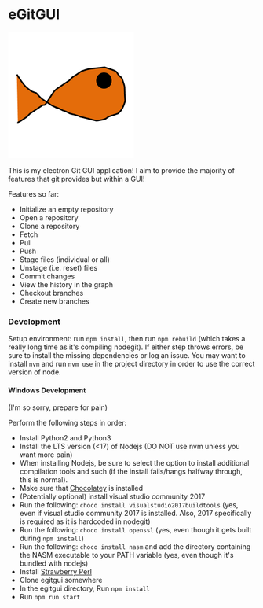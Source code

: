 # eGitGUI

![There's supposed to be an image here...](./fish.png)

This is my electron Git GUI application! I aim to provide the majority of features that git provides but within a GUI!

Features so far:

* Initialize an empty repository
* Open a repository
* Clone a repository
* Fetch
* Pull
* Push
* Stage files (individual or all)
* Unstage (i.e. reset) files
* Commit changes
* View the history in the graph
* Checkout branches
* Create new branches

### Development
Setup environment: run `npm install`, then run `npm rebuild` (which takes a really long time as it's compiling nodegit). If either step throws errors,
be sure to install the missing dependencies or log an issue. You may want to install `nvm`
and run `nvm use` in the project directory in order to use the correct version of node.

#### Windows Development
(I'm so sorry, prepare for pain)

Perform the following steps in order:

* Install Python2 and Python3
* Install the LTS version (<17) of Nodejs (DO NOT use nvm unless you want more pain)
* When installing Nodejs, be sure to select the option to install additional compilation tools and such (if the install fails/hangs halfway through, this is normal).
* Make sure that [Chocolatey](https://chocolatey.org/) is installed
* (Potentially optional) install visual studio community 2017
* Run the following: `choco install visualstudio2017buildtools` (yes, even if visual studio community 2017 is installed. Also, 2017 specifically is required as it is hardcoded in nodegit)
* Run the following: `choco install openssl` (yes, even though it gets built during `npm install`)
* Run the following: `choco install nasm` and add the directory containing the NASM executable to your PATH variable (yes, even though it's bundled with nodejs)
* Install [Strawberry Perl](https://strawberryperl.com/)
* Clone egitgui somewhere
* In the egitgui directory, Run `npm install`
* Run `npm run start`
